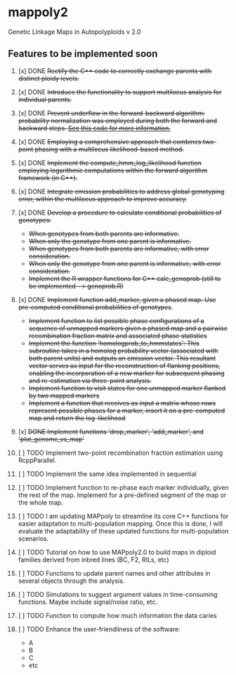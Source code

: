 # mappoly2

Genetic Linkage Maps in Autopolyploids v 2.0

## Features to be implemented soon

1. [x] DONE ~~Rectify the C++ code to correctly exchange parents with distinct ploidy levels.~~

2. [x] DONE ~~Introduce the functionality to support multilocus analysis for individual parents.~~

3. [x] DONE ~~Prevent underflow in the forward-backward algorithm: probability normalization was employed during both the forward and backward steps. [See this code for more information.](https://github.com/mmollina/mappoly2/commit/ee4d0b8938b0631e377959d4f8f0c6fa27c0c8e7#diff-f405d1ef79df16b745f22994e5c42adddb61716567b5f0d029ce5de6c9b98cadR341)~~

4. [x] DONE ~~Employing a comprehensive approach that combines two-point phasing with a multilocus likelihood-based method.~~

5. [x] DONE ~~Implement the compute_hmm_log_likelihood function employing logarithmic computations within the forward algorithm framework (in C++).~~

6. [x] DONE ~~Integrate emission probabilities to address global genotyping error, within the multilocus approach to improve accuracy.~~ 

7. [x] DONE ~~Develop a procedure to calculate conditional probabilities of genotypes:~~
    - ~~When genotypes from both parents are informative.~~
    - ~~When only the genotype from one parent is informative.~~
    - ~~When genotypes from both parents are informative, with error consideration.~~
    - ~~When only the genotype from one parent is informative, with error consideration.~~
    - ~~Implement the R wrapper functions for C++ calc_genoprob (still to be implemented --> genoprob.R)~~
    
8. [x] DONE ~~Implement function add_marker, given a phased map. Use pre-computed conditional probabilities of genotypes~~. 
    - ~~Implement function to list possible phase configurations of a sequence of unmapped 
      markers given a phased map and a pairwise recombination fraction matrix and associated 
      phase statistics~~
    - ~~Implement the function 'homologprob_to_hmmstates': This subroutine takes in a homolog 
        probability vector (associated with both parent units) and outputs an emission vector. 
        This resultant vector serves as input for the reconstruction of flanking positions, 
        enabling the incorporation of a new marker for subsequent phasing and re-estimation 
        via three-point analysis.~~
    - ~~Implement function to visit states for one unmapped marker flanked by two mapped markers~~
    - ~~Implement a function that receives as input a matrix whose rows represent possible phases 
      for a marker, insert it on a pre-computed map and return the log-likelihood~~
9. [x] ~~DONE Implement functions 'drop_marker', 'add_marker', and 'plot_genome_vs_map'~~
10. [ ] TODO Implement two-point recombination fraction estimation using RcppParallel.    
11. [ ] TODO Implement the same idea implemented in sequential
12. [ ] TODO Implement function to re-phase each marker individually, given the rest of the map. 
        Implement for a pre-defined segment of the map or the whole map. 
13. [ ] TODO I am updating MAPpoly to streamline its core C++ functions for easier adaptation to 
        multi-population mapping. Once this is done, I will evaluate the adaptability of these 
        updated functions for multi-population scenarios.
14. [ ] TODO Tutorial on how to use MAPpoly2.0 to build maps in diploid families derived from inbred lines (BC, F2, RILs, etc)
15. [ ] TODO Functions to update parent names and other attributes in several objects through the analysis.
16. [ ] TODO Simulations to suggest argument values in time-consuming functions. Maybe include signal/noise ratio, etc.
17. [ ] TODO Function to compute how much information the data caries
18. [ ] TODO Enhance the user-friendliness of the software:
    - A
    - B
    - C
    - etc

